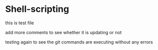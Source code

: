 # Shell-scripting


this is test file


add more comments to see whether it is updating or not

testing again to see the git commands are executing without any errors